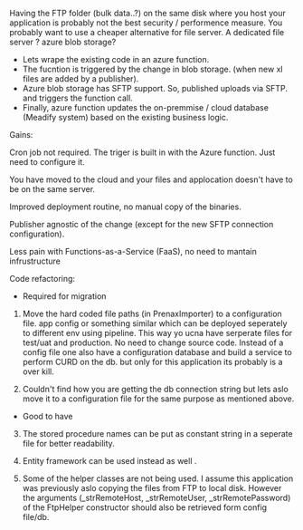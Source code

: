 

Having the FTP folder (bulk data..?) on the same disk where you host your application is probably not the best security / performence measure. You probably want to use a cheaper alternative for file server. A dedicated file server ? azure blob storage?


- Lets wrape the existing code in an azure function.
- The fucntion is triggered by the change in blob storage. (when new xl files are added by a publisher).
- Azure blob storage has SFTP support. So, published uploads via SFTP. and triggers the function call.
- Finally, azure function updates the on-premmise / cloud database (Meadify system) based on the existing business logic.

Gains:

Cron job not required. The triger is built in with the Azure function. Just need to configure it.

You have moved to the cloud and your files and applocation doesn't have to be on the same server.

Improved deployment routine, no manual copy of the binaries.

Publisher agnostic of the change (except for the new SFTP connection configuration).

Less pain with Functions-as-a-Service (FaaS), no need to mantain infrustructure 



Code refactoring:

- Required for migration 

1. Move the hard coded file paths (in PrenaxImporter) to a configuration file. app config or something similar which can be deployed seperately to different env using pipeline. This way yo ucna have serperate files for test/uat and production. No need to change source code.
 Instead of a config file one also have a configuration database and build a service to perform CURD on the db. but only for this application its probably is a over kill.

2. Couldn't find how you are getting the db connection string but lets aslo move it to a configuration file for the same purpose as mentioned above.


- Good to have
3. The stored procedure names can be put as constant string in a seperate file for better readability.
4. Entity framework can be used instead as well .

5. Some of the helper classes are not being used. I assume this application was previously aslo copying the files from FTP to local disk. However the arguments (_strRemoteHost, _strRemoteUser, _strRemotePassword) of the FtpHelper constructor should also be retrieved form config file/db. 

